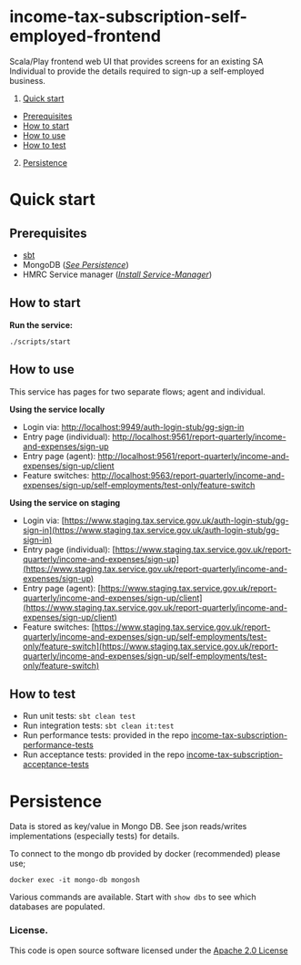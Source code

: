 
# income-tax-subscription-self-employed-frontend

Scala/Play frontend web UI that provides screens for an existing SA Individual to provide the details required to sign-up a self-employed business.

1. [Quick start](#Quick-start)
- [Prerequisites](#Prerequisites)
- [How to start](#How-to-start)
- [How to use](#How-to-use)
- [How to test](#How-to-test)
2. [Persistence](#Persistence)

# Quick start

## Prerequisites

* [sbt](http://www.scala-sbt.org/)
* MongoDB (*[See Persistence](#Persistence)*)
* HMRC Service manager (*[Install Service-Manager](https://github.com/hmrc/service-manager/wiki/Install#install-service-manager)*)

## How to start

**Run the service:**
```
./scripts/start
```
   
## How to use
  
   This service has pages for two separate flows; agent and individual.

   **Using the service locally**

* Login via: [http://localhost:9949/auth-login-stub/gg-sign-in](http://localhost:9949/auth-login-stub/gg-sign-in)
* Entry page (individual): [http://localhost:9561/report-quarterly/income-and-expenses/sign-up](http://localhost:9561/report-quarterly/income-and-expenses/sign-up)
* Entry page (agent): [http://localhost:9561/report-quarterly/income-and-expenses/sign-up/client](http://localhost:9561/report-quarterly/income-and-expenses/sign-up/client)
* Feature switches: [http://localhost:9563/report-quarterly/income-and-expenses/sign-up/self-employments/test-only/feature-switch](http://localhost:9563/report-quarterly/income-and-expenses/sign-up/self-employments/test-only/feature-switch)

  
**Using the service on staging**

* Login via: [https://www.staging.tax.service.gov.uk/auth-login-stub/gg-sign-in](https://www.staging.tax.service.gov.uk/auth-login-stub/gg-sign-in)
* Entry page (individual): [https://www.staging.tax.service.gov.uk/report-quarterly/income-and-expenses/sign-up](https://www.staging.tax.service.gov.uk/report-quarterly/income-and-expenses/sign-up)
* Entry page (agent): [https://www.staging.tax.service.gov.uk/report-quarterly/income-and-expenses/sign-up/client](https://www.staging.tax.service.gov.uk/report-quarterly/income-and-expenses/sign-up/client)
* Feature switches: [https://www.staging.tax.service.gov.uk/report-quarterly/income-and-expenses/sign-up/self-employments/test-only/feature-switch](https://www.staging.tax.service.gov.uk/report-quarterly/income-and-expenses/sign-up/self-employments/test-only/feature-switch)


## How to test

* Run unit tests: `sbt clean test`
* Run integration tests: `sbt clean it:test`
* Run performance tests: provided in the repo [income-tax-subscription-performance-tests](https://github.com/hmrc/income-tax-subscription-performance-tests)
* Run acceptance tests: provided in the repo [income-tax-subscription-acceptance-tests](https://github.com/hmrc/income-tax-subscription-acceptance-tests)

# Persistence

Data is stored as key/value in Mongo DB. See json reads/writes implementations (especially tests) for details.

To connect to the mongo db provided by docker (recommended) please use;

```
docker exec -it mongo-db mongosh
```

Various commands are available.  Start with `show dbs` to see which databases are populated.

### License.

This code is open source software licensed under the [Apache 2.0 License]("http://www.apache.org/licenses/LICENSE-2.0.html")


